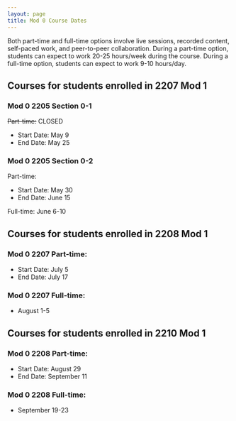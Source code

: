 ```yaml
---
layout: page
title: Mod 0 Course Dates
---
```


Both part-time and full-time options involve live sessions, recorded content, self-paced work, and peer-to-peer collaboration. During a part-time option, students can expect to work 20-25 hours/week during the course. During a full-time option, students can expect to work 9-10 hours/day.

## Courses for students enrolled in 2207 Mod 1

### Mod 0 2205 Section 0-1

~~Part-time:~~ CLOSED
- Start Date: May 9
- End Date: May 25

### Mod 0 2205 Section 0-2

Part-time:
- Start Date: May 30
- End Date: June 15

Full-time: June 6-10

## Courses for students enrolled in 2208 Mod 1

### Mod 0 2207 Part-time:
- Start Date: July 5
- End Date: July 17

### Mod 0 2207 Full-time: 
- August 1-5

## Courses for students enrolled in 2210 Mod 1
<!-- need to keep whole group sessions on MW for Anhnhi -->
### Mod 0 2208 Part-time:
- Start Date: August 29
- End Date: September 11

### Mod 0 2208 Full-time: 
- September 19-23
